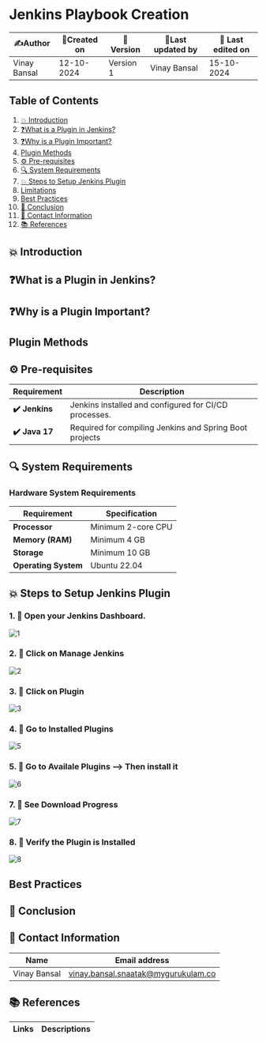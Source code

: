 # Jenkins Playbook Creation

| ✍️Author      | 📅Created on  |📌 Version    | 📝Last updated by |📅 Last edited on |
|-------------|-------------|------------|-----------------|----------------|
| Vinay Bansal | 12-10-2024  | Version 1  | Vinay Bansal    | 15-10-2024     |

## Table of Contents
1. [💥 Introduction](#-introduction)
2. [❓What is a Plugin in Jenkins?](#what-is-a-plugin-in-jenkins)
3. [❓Why is a Plugin Important?](#why-is-a-plugin-important)
4. [Plugin Methods](#plugin-methods)
5. [⚙ Pre-requisites](#-pre-requisites)
6. [🔍 System Requirements](#-system-requirements)
7. [💥 Steps to Setup Jenkins Plugin](#-steps-to-setup-jenkins-plugin)
8. [Limitations](#limitations)
9. [Best Practices](#best-practices)
10. [📛 Conclusion](#-conclusion)
11. [📧 Contact Information](#-contact-information)
12. [📚 References](#-references)

## 💥 Introduction

## ❓What is a Plugin in Jenkins?

## ❓Why is a Plugin Important?

## Plugin Methods

## ⚙ Pre-requisites

| Requirement          | Description                                                                 |
|----------------------|-----------------------------------------------------------------------------|
| **✔️ Jenkins**          | Jenkins installed and configured for CI/CD processes.                       |
| **✔️ Java 17**               | Required for compiling Jenkins and Spring Boot projects            |

## 🔍 System Requirements

### Hardware System Requirements

| Requirement          | Specification                                                     |
|----------------------|-------------------------------------------------------------------|
| **Processor**        | Minimum 2-core CPU                                               |
| **Memory (RAM)**     | Minimum 4 GB                                                     |
| **Storage**          | Minimum 10 GB                                                    |
| **Operating System** | Ubuntu 22.04                                                    |


## 💥 Steps to Setup Jenkins Plugin
### 1. 🚀 Open your Jenkins Dashboard.
![1](https://github.com/user-attachments/assets/a86369ab-666d-49a7-ade8-8c6960321e02)

### 2. 🚀 Click on Manage Jenkins
![2](https://github.com/user-attachments/assets/6a14dbe6-7680-4e00-b464-562359a0a776)

### 3. 🚀 Click on Plugin
![3](https://github.com/user-attachments/assets/a4a1e1fc-941a-4101-b32e-49e81b350036)

### 4. 🚀 Go to Installed Plugins
![5](https://github.com/user-attachments/assets/a8f3f600-8aec-4165-b438-531243e01fa9)

### 5. 🚀 Go to Availale Plugins --> Then install it
![6](https://github.com/user-attachments/assets/0991f874-b151-4b35-b581-a5a4455591a9)

### 7. 🚀 See Download Progress
![7](https://github.com/user-attachments/assets/2da90035-1cb6-4afe-9115-95b6fbae834c)

### 8. 🚀 Verify the Plugin is Installed
![8](https://github.com/user-attachments/assets/ca52905d-5826-46c3-82d3-943aeef82c2d)




## Best Practices

## 📛 Conclusion

##  📧 Contact Information
| Name | Email address|
|------|---------------------|
| Vinay Bansal | vinay.bansal.snaatak@mygurukulam.co |

## 📚 References
| Links | Descriptions|
|------|---------------------|

